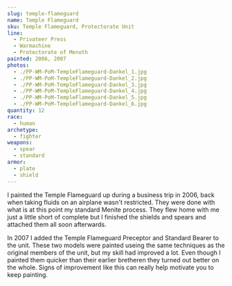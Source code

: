 ```yaml
---
slug: temple-flameguard
name: Temple Flameguard
sku: Temple Flameguard, Protectorate Unit
line:
  - Privateer Press
  - Warmachine
  - Protectorate of Menoth
painted: 2006, 2007
photos:
  - ./PP-WM-PoM-TempleFlameguard-Dankel_1.jpg
  - ./PP-WM-PoM-TempleFlameguard-Dankel_2.jpg
  - ./PP-WM-PoM-TempleFlameguard-Dankel_3.jpg
  - ./PP-WM-PoM-TempleFlameguard-Dankel_4.jpg
  - ./PP-WM-PoM-TempleFlameguard-Dankel_5.jpg
  - ./PP-WM-PoM-TempleFlameguard-Dankel_6.jpg
quantity: 12
race:
  - human
archetype:
  - fighter
weapons:
  - spear
  - standard
armor:
  - plate
  - shield
---
```


I painted the Temple Flameguard up during a business trip in 2006, back when taking fluids on an airplane wasn't restricted. They were done with what is at this point my standard Menite process. They flew home with me just a little short of complete but I finished the shields and spears and attached them all soon afterwards.

In 2007 I added the Temple Flameguard Preceptor and Standard Bearer to the unit. These two models were painted useing the same techniques as the original members of the unit, but my skill had improved a lot. Even though I painted them quicker than their earlier bretheren they turned out better on the whole. Signs of improvement like this can really help motivate you to keep painting.
